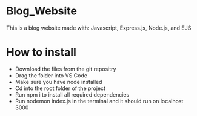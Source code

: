 # Blog_Website
This is a blog website made with: Javascript, Express.js, Node.js, and EJS

# How to install
* Download the files from the git repositry
* Drag the folder into VS Code
* Make sure you have node installed
* Cd into the root folder of the project
* Run npm i to install all required dependencies
* Run nodemon index.js in the terminal and it should run on localhost 3000

